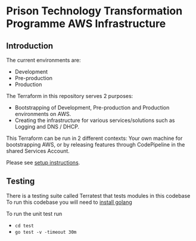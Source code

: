 # Prison Technology Transformation Programme AWS Infrastructure

## Introduction

The current environments are:
- Development
- Pre-production
- Production

The Terraform in this repository serves 2 purposes:
- Bootstrapping of Development, Pre-production and Production environments on AWS.
- Creating the infrastructure for various services/solutions such as Logging and DNS / DHCP.

This Terraform can be run in 2 different contexts:
Your own machine for bootstrapping AWS, or by releasing features through CodePipeline in the shared Services Account.

Please see [setup instructions](./documentation/setup.md).

## Testing
There is a testing suite called Terratest that tests modules in this codebase
To run this codebase you will need to [install golang](https://formulae.brew.sh/formula/go)

To run the unit test run
- `cd test`
- `go test -v -timeout 30m`
 
 